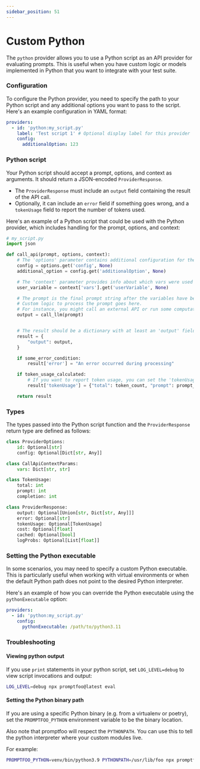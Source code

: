 ```yaml
---
sidebar_position: 51
---
```


# Custom Python

The `python` provider allows you to use a Python script as an API provider for evaluating prompts. This is useful when you have custom logic or models implemented in Python that you want to integrate with your test suite.

### Configuration

To configure the Python provider, you need to specify the path to your Python script and any additional options you want to pass to the script. Here's an example configuration in YAML format:

```yaml
providers:
  - id: 'python:my_script.py'
    label: 'Test script 1' # Optional display label for this provider
    config:
      additionalOption: 123
```

### Python script

Your Python script should accept a prompt, options, and context as arguments. It should return a JSON-encoded `ProviderResponse`.

- The `ProviderResponse` must include an `output` field containing the result of the API call.
- Optionally, it can include an `error` field if something goes wrong, and a `tokenUsage` field to report the number of tokens used.

Here's an example of a Python script that could be used with the Python provider, which includes handling for the prompt, options, and context:

```python
# my_script.py
import json

def call_api(prompt, options, context):
    # The 'options' parameter contains additional configuration for the API call.
    config = options.get('config', None)
    additional_option = config.get('additionalOption', None)

    # The 'context' parameter provides info about which vars were used to create the final prompt.
    user_variable = context['vars'].get('userVariable', None)

    # The prompt is the final prompt string after the variables have been processed.
    # Custom logic to process the prompt goes here.
    # For instance, you might call an external API or run some computations.
    output = call_llm(prompt)


    # The result should be a dictionary with at least an 'output' field.
    result = {
        "output": output,
    }

    if some_error_condition:
        result['error'] = "An error occurred during processing"

    if token_usage_calculated:
        # If you want to report token usage, you can set the 'tokenUsage' field.
        result['tokenUsage'] = {"total": token_count, "prompt": prompt_token_count, "completion": completion_token_count}

    return result
```

### Types

The types passed into the Python script function and the `ProviderResponse` return type are defined as follows:

```python
class ProviderOptions:
    id: Optional[str]
    config: Optional[Dict[str, Any]]

class CallApiContextParams:
    vars: Dict[str, str]

class TokenUsage:
    total: int
    prompt: int
    completion: int

class ProviderResponse:
    output: Optional[Union[str, Dict[str, Any]]]
    error: Optional[str]
    tokenUsage: Optional[TokenUsage]
    cost: Optional[float]
    cached: Optional[bool]
    logProbs: Optional[List[float]]
```

### Setting the Python executable

In some scenarios, you may need to specify a custom Python executable. This is particularly useful when working with virtual environments or when the default Python path does not point to the desired Python interpreter.

Here's an example of how you can override the Python executable using the `pythonExecutable` option:

```yaml
providers:
  - id: 'python:my_script.py'
    config:
      pythonExecutable: /path/to/python3.11
```

### Troubleshooting

#### Viewing python output

If you use `print` statements in your python script, set `LOG_LEVEL=debug` to view script invocations and output:

```sh
LOG_LEVEL=debug npx promptfoo@latest eval
```

#### Setting the Python binary path

If you are using a specific Python binary (e.g. from a virtualenv or poetry), set the `PROMPTFOO_PYTHON` environment variable to be the binary location.

Also note that promptfoo will respect the `PYTHONPATH`. You can use this to tell the python interpreter where your custom modules live.

For example:

```sh
PROMPTFOO_PYTHON=venv/bin/python3.9 PYTHONPATH=/usr/lib/foo npx promptfoo@latest eval
```
